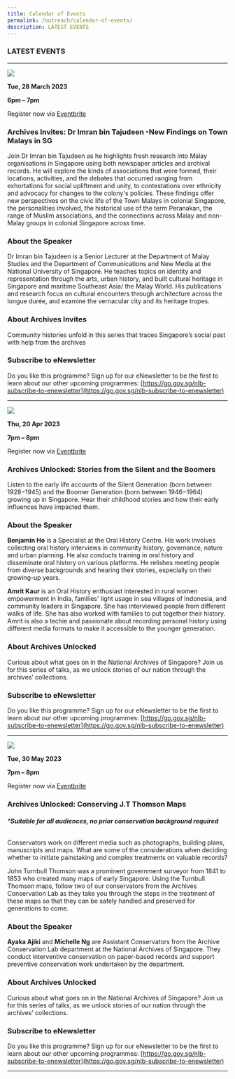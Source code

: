 ```yaml
---
title: Calendar of Events
permalink: /outreach/calendar-of-events/
description: LATEST EVENTS
---
```

### LATEST EVENTS

___________________________________________________________________
![](/images/AI%20Mar%202023_Eventbrite%20Web%20Banner.jpg)

**Tue, 28 March 2023**

**6pm – 7pm**

Register now via [Eventbrite](https://www.eventbrite.sg/e/archives-invites-dr-imran-bin-tajudeen-new-findings-on-town-malays-in-sg-tickets-518404691387)

### Archives Invites: Dr Imran bin Tajudeen -New Findings on Town Malays in SG

Join Dr Imran bin Tajudeen as he highlights fresh research into Malay organisations in Singapore using both newspaper articles and archival records. He will explore the kinds of associations that were formed, their locations, activities, and the debates that occurred ranging from exhortations for social upliftment and unity, to contestations over ethnicity and advocacy for changes to the colony's policies. These findings offer new perspectives on the civic life of the Town Malays in colonial Singapore, the personalities involved, the historical use of the term Peranakan, the range of Muslim associations, and the connections across Malay and non-Malay groups in colonial Singapore across time.

### About the Speaker
Dr Imran bin Tajudeen is a Senior Lecturer at the Department of Malay Studies and the Department of Communications and New Media at the National University of Singapore. He teaches topics on identity and representation through the arts, urban history, and built cultural heritage in Singapore and maritime Southeast Asia/ the Malay World. His publications and research focus on cultural encounters through architecture across the longue durée, and examine the vernacular city and its heritage tropes.

### About Archives Invites
Community histories unfold in this series that traces Singapore’s social past with help from the archives

### Subscribe to eNewsletter
Do you like this programme? Sign up for our eNewsletter to be the first to learn about our other upcoming programmes: [https://go.gov.sg/nlb-subscribe-to-enewsletter](https://go.gov.sg/nlb-subscribe-to-enewsletter)

__________________________________________________________
![](/images/Calendar%20of%20Events/AU%20Apr%202023_Eventbrite%20Web%20Banner.jpg)

**Thu, 20 Apr 2023**

**7pm – 8pm**

Register now via [Eventbrite](https://www.eventbrite.sg/e/archives-unlocked-stories-from-the-silent-and-the-boomers-tickets-556396786767)

### Archives Unlocked: Stories from the Silent and the Boomers

Listen to the early life accounts of the Silent Generation (born between 1928−1945) and the Boomer Generation (born between 1946−1964) growing up in Singapore. Hear their childhood stories and how their early influences have impacted them.

### About the Speaker
**Benjamin Ho** is a Specialist at the Oral History Centre. His work involves collecting oral history interviews in community history, governance, nature and urban planning. He also conducts training in oral history and disseminate oral history on various platforms. He relishes meeting people from diverse backgrounds and hearing their stories, especially on their growing-up years.

**Amrit Kaur** is an Oral History enthusiast interested in rural women empowerment in India, families' light usage in sea villages of Indonesia, and community leaders in Singapore. She has interviewed people from different walks of life. She has also worked with families to put together their history. Amrit is also a techie and passionate about recording personal history using different media formats to make it accessible to the younger generation.

### About Archives Unlocked
Curious about what goes on in the National Archives of Singapore? Join us for this series of talks, as we unlock stories of our nation through the archives’ collections.

### Subscribe to eNewsletter
Do you like this programme? Sign up for our eNewsletter to be the first to learn about our other upcoming programmes: [https://go.gov.sg/nlb-subscribe-to-enewsletter](https://go.gov.sg/nlb-subscribe-to-enewsletter)

__________________________________________________________

![](/images/Calendar%20of%20Events/AU%20May%202023_Eventbrite%20Web%20Banner.jpg)

**Tue, 30 May 2023**

**7pm – 8pm**

Register now via [Eventbrite](https://www.eventbrite.sg/e/archives-unlocked-conserving-jt-thomson-maps-tickets-592257858197)

### Archives Unlocked: Conserving J.T Thomson Maps

###### ***Suitable for all audiences, no prior conservation background required**

Conservators work on different media such as photographs, building plans, manuscripts and maps. What are some of the considerations when deciding whether to initiate painstaking and complex treatments on valuable records?

John Turnbull Thomson was a prominent government surveyor from 1841 to 1853 who created many maps of early Singapore. Using the Turnbull Thomson maps, follow two of our conservators from the Archives Conservation Lab as they take you through the steps in the treatment of these maps so that they can be safely handled and preserved for generations to come.

### About the Speaker
**Ayaka Ajiki** and **Michelle Ng** are Assistant Conservators from the Archive Conservation Lab department at the National Archives of Singapore. They conduct interventive conservation on paper-based records and support preventive conservation work undertaken by the department.

### About Archives Unlocked
Curious about what goes on in the National Archives of Singapore? Join us for this series of talks, as we unlock stories of our nation through the archives’ collections.

### Subscribe to eNewsletter
Do you like this programme? Sign up for our eNewsletter to be the first to learn about our other upcoming programmes: [https://go.gov.sg/nlb-subscribe-to-enewsletter](https://go.gov.sg/nlb-subscribe-to-enewsletter)

__________________________________________________________